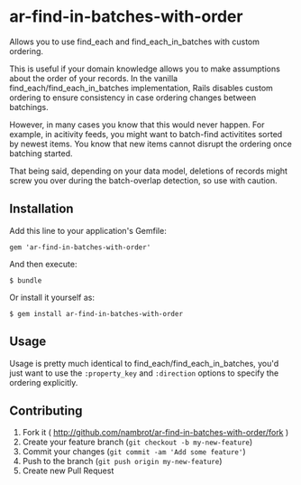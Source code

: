 # ar-find-in-batches-with-order

Allows you to use find_each and find_each_in_batches with custom ordering.

This is useful if your domain knowledge allows you to make assumptions about the order of your records. In the vanilla find_each/find_each_in_batches implementation, Rails disables custom ordering to ensure consistency in case ordering changes between batchings.

However, in many cases you know that this would never happen. For example, in acitivity feeds, you might want to batch-find activitites sorted by newest items. You know that new items cannot disrupt the ordering once batching started.

That being said, depending on your data model, deletions of records might screw you over during the batch-overlap detection, so use with caution.

## Installation

Add this line to your application's Gemfile:

    gem 'ar-find-in-batches-with-order'

And then execute:

    $ bundle

Or install it yourself as:

    $ gem install ar-find-in-batches-with-order

## Usage

Usage is pretty much identical to find_each/find_each_in_batches, you'd just want to use the `:property_key` and `:direction` options to specify the ordering explicitly.

## Contributing

1. Fork it ( http://github.com/nambrot/ar-find-in-batches-with-order/fork )
2. Create your feature branch (`git checkout -b my-new-feature`)
3. Commit your changes (`git commit -am 'Add some feature'`)
4. Push to the branch (`git push origin my-new-feature`)
5. Create new Pull Request
